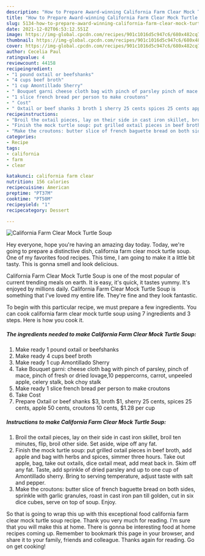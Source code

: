```yaml
---
description: "How to Prepare Award-winning California Farm Clear Mock Turtle Soup"
title: "How to Prepare Award-winning California Farm Clear Mock Turtle Soup"
slug: 5134-how-to-prepare-award-winning-california-farm-clear-mock-turtle-soup
date: 2021-12-02T06:53:12.551Z
image: https://img-global.cpcdn.com/recipes/901c1016d5c947c6/680x482cq70/california-farm-clear-mock-turtle-soup-recipe-main-photo.jpg
thumbnail: https://img-global.cpcdn.com/recipes/901c1016d5c947c6/680x482cq70/california-farm-clear-mock-turtle-soup-recipe-main-photo.jpg
cover: https://img-global.cpcdn.com/recipes/901c1016d5c947c6/680x482cq70/california-farm-clear-mock-turtle-soup-recipe-main-photo.jpg
author: Cecelia Paul
ratingvalue: 4
reviewcount: 44158
recipeingredient:
- "1 pound oxtail or beefshanks"
- "4 cups beef broth"
- "1 cup Amontillado Sherry"
- " Bouquet garni cheese cloth bag with pinch of parsley pinch of mace pinch of fresh or dried lovage10 peppercorns carrot unpeeled apple celery stalk bok choy stalk"
- "1 slice french bread per person to make croutons"
- " Cost"
- " Oxtail or beef shanks 3 broth 1 sherry 25 cents spices 25 cents apple 50 cents croutons 10 cents 128 per cup"
recipeinstructions:
- "Broil the oxtail pieces, lay on their side in cast iron skillet, broil ten minutes, flip, broil other side. Set aside, wipe off any fat."
- "Finish the mock turtle soup: put grilled oxtail pieces in beef broth, add apple and bag with herbs and spices, simmer three hours. Take out apple, bag, take out oxtails, dice oxtail meat, add meat back in. Skim off any fat. Taste, add sprinkle of dried parsley and up to one cup of Amontillado sherry. Bring to serving temperature, adjust taste with salt and pepper."
- "Make the croutons: butter slice of french baguette bread on both sides, sprinkle with garlic granules, roast in cast iron pan till golden, cut in six dice cubes, serve on top of soup. Enjoy."
categories:
- Recipe
tags:
- california
- farm
- clear

katakunci: california farm clear 
nutrition: 156 calories
recipecuisine: American
preptime: "PT37M"
cooktime: "PT50M"
recipeyield: "1"
recipecategory: Dessert

---
```



![California Farm Clear Mock Turtle Soup](https://img-global.cpcdn.com/recipes/901c1016d5c947c6/680x482cq70/california-farm-clear-mock-turtle-soup-recipe-main-photo.jpg)

Hey everyone, hope you're having an amazing day today. Today, we're going to prepare a distinctive dish, california farm clear mock turtle soup. One of my favorites food recipes. This time, I am going to make it a little bit tasty. This is gonna smell and look delicious.

California Farm Clear Mock Turtle Soup is one of the most popular of current trending meals on earth. It is easy, it's quick, it tastes yummy. It's enjoyed by millions daily. California Farm Clear Mock Turtle Soup is something that I've loved my entire life. They're fine and they look fantastic.




To begin with this particular recipe, we must prepare a few ingredients. You can cook california farm clear mock turtle soup using 7 ingredients and 3 steps. Here is how you cook it.

<!--inarticleads1-->

##### The ingredients needed to make California Farm Clear Mock Turtle Soup:

1. Make ready 1 pound oxtail or beefshanks
1. Make ready 4 cups beef broth
1. Make ready 1 cup Amontillado Sherry
1. Take  Bouquet garni: cheese cloth bag with pinch of parsley, pinch of mace, pinch of fresh or dried lovage,10 peppercorns, carrot, unpeeled apple, celery stalk, bok choy stalk
1. Make ready 1 slice french bread per person to make croutons
1. Take  Cost
1. Prepare  Oxtail or beef shanks $3, broth $1, sherry 25 cents, spices 25 cents, apple 50 cents, croutons 10 cents, $1.28 per cup




<!--inarticleads2-->

##### Instructions to make California Farm Clear Mock Turtle Soup:

1. Broil the oxtail pieces, lay on their side in cast iron skillet, broil ten minutes, flip, broil other side. Set aside, wipe off any fat.
1. Finish the mock turtle soup: put grilled oxtail pieces in beef broth, add apple and bag with herbs and spices, simmer three hours. Take out apple, bag, take out oxtails, dice oxtail meat, add meat back in. Skim off any fat. Taste, add sprinkle of dried parsley and up to one cup of Amontillado sherry. Bring to serving temperature, adjust taste with salt and pepper.
1. Make the croutons: butter slice of french baguette bread on both sides, sprinkle with garlic granules, roast in cast iron pan till golden, cut in six dice cubes, serve on top of soup. Enjoy.




So that is going to wrap this up with this exceptional food california farm clear mock turtle soup recipe. Thank you very much for reading. I'm sure that you will make this at home. There is gonna be interesting food at home recipes coming up. Remember to bookmark this page in your browser, and share it to your family, friends and colleague. Thanks again for reading. Go on get cooking!
